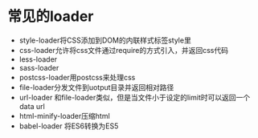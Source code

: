 # 常见的loader
- style-loader将CSS添加到DOM的内联样式标签style里
- css-loader允许将css文件通过require的方式引入，并返回css代码
- less-loader
- sass-loader
- postcss-loader用postcss来处理css
- file-loader分发文件到uotput目录并返回相对路径
- url-loader 和file-loader类似，但是当文件小于设定的limit时可以返回一个data url
- html-minify-loader压缩html
- babel-loader 将ES6转换为ES5